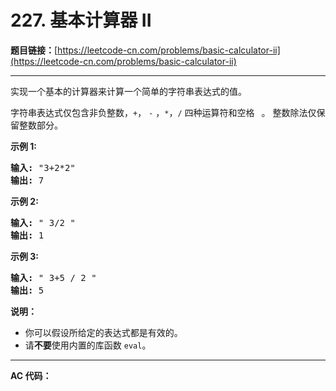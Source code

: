 # 227. 基本计算器 II

**题目链接：**[https://leetcode-cn.com/problems/basic-calculator-ii](https://leetcode-cn.com/problems/basic-calculator-ii)

---

<div class="content__1Y2H">
 <div class="notranslate">
  <p>实现一个基本的计算器来计算一个简单的字符串表达式的值。</p> 
  <p>字符串表达式仅包含非负整数，<code>+</code>， <code>-</code> ，<code>*</code>，<code>/</code> 四种运算符和空格&nbsp;<code>&nbsp;</code>。 整数除法仅保留整数部分。</p> 
  <p><strong>示例&nbsp;1:</strong></p> 
  <pre class="language-text"><strong>输入: </strong>"3+2*2"
<strong>输出:</strong> 7
</pre> 
  <p><strong>示例 2:</strong></p> 
  <pre class="language-text"><strong>输入:</strong> " 3/2 "
<strong>输出:</strong> 1</pre> 
  <p><strong>示例 3:</strong></p> 
  <pre class="language-text"><strong>输入:</strong> " 3+5 / 2 "
<strong>输出:</strong> 5
</pre> 
  <p><strong>说明：</strong></p> 
  <ul> 
   <li>你可以假设所给定的表达式都是有效的。</li> 
   <li>请<strong>不要</strong>使用内置的库函数 <code>eval</code>。</li> 
  </ul> 
 </div>
</div>

---

**AC 代码：**

```java

```